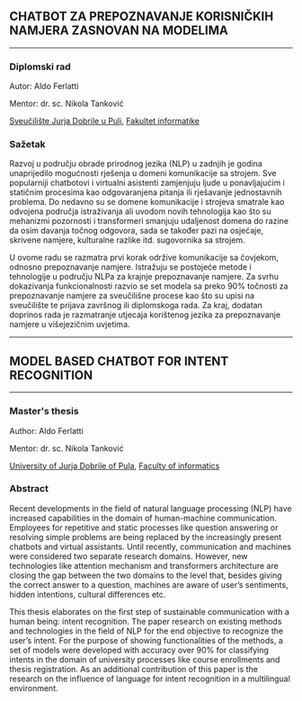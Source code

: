 ## CHATBOT ZA PREPOZNAVANJE KORISNIČKIH NAMJERA ZASNOVAN NA MODELIMA
***
### Diplomski rad

Autor: Aldo Ferlatti

Mentor: dr. sc. Nikola Tanković

[Sveučilište Jurja Dobrile u Puli](https://www.unipu.hr/), [Fakultet informatike](https://fipu.unipu.hr/fipu)

### Sažetak
Razvoj u području obrade prirodnog jezika (NLP) u zadnjih je godina unaprijedilo mogućnosti rješenja u domeni komunikacije sa strojem. Sve popularniji chatbotovi i virtualni asistenti zamjenjuju ljude u ponavljajućim i statičnim procesima kao odgovaranjena pitanja ili rješavanje jednostavnih problema. Do nedavno su se domene komunikacije i strojeva smatrale kao odvojena područja istraživanja ali uvodom novih tehnologija kao što su mehanizmi pozornosti i transformeri smanjuju udaljenost domena do razine da osim davanja točnog odgovora, sada se također pazi na osjećaje, skrivene namjere, kulturalne razlike itd. sugovornika sa strojem. 

U ovome radu se razmatra prvi korak održive komunikacije sa čovjekom, odnosno prepoznavanje namjere. Istražuju se postojeće metode i tehnologije u području NLPa za krajnje prepoznavanje namjere. Za svrhu dokazivanja funkcionalnosti razvio se set modela sa preko 90% točnosti za prepoznavanje namjere za sveučilišne procese kao što su upisi na sveučilište te prijava završnog ili diplomskoga rada. Za kraj, dodatan doprinos rada je razmatranje utjecaja korištenog jezika za prepoznavanje namjere u višejezičnim uvjetima.

---------------------------------------------------------------------------------------

## MODEL BASED CHATBOT FOR INTENT RECOGNITION
***
### Master's thesis

Author: Aldo Ferlatti

Mentor: dr. sc. Nikola Tanković

[University of Jurja Dobrile of Pula](https://www.unipu.hr/), [Faculty of informatics](https://fipu.unipu.hr/fipu)

### Abstract
Recent developments in the field of natural language processing (NLP) have increased capabilities in the domain of human-machine communication. Employees for repetitive and static processes like question answering or resolving simple problems are being replaced by the increasingly present chatbots and virtual assistants. Until recently, communication and machines were considered two separate research domains. However, new technologies like attention mechanism and transformers architecture are closing the gap between the two domains to the level that, besides giving the correct answer to a question, machines are aware of user’s sentiments, hidden intentions, cultural differences etc. 

This thesis elaborates on the first step of sustainable communication with a human being: intent recognition. The paper research on existing methods and technologies in the field of NLP for the end objective to recognize the user’s intent. For the purpose of showing functionalities of the methods, a set of models were developed with accuracy over 90% for classifying intents in the domain of university processes like course enrollments and thesis registration. As an additional contribution of this paper is the research on the influence of language for intent recognition in a multilingual environment.

